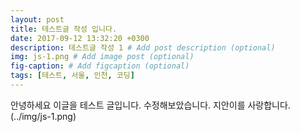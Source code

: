 ```yaml
---
layout: post
title: 테스트글 작성 입니다.
date: 2017-09-12 13:32:20 +0300
description: 테스트글 작성 1 # Add post description (optional)
img: js-1.png # Add image post (optional)
fig-caption: # Add figcaption (optional)
tags: [테스트, 서울, 인천, 코딩]
---
```

안녕하세요 이글을 테스트 글입니다.
수정해보았습니다.
지안이를 사랑합니다.
(../img/js-1.png)